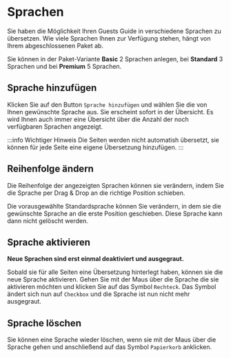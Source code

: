 # Sprachen

Sie haben die Möglichkeit Ihren Guests Guide in verschiedene Sprachen zu übersetzen. Wie viele Sprachen Ihnen zur Verfügung stehen, hängt von Ihrem abgeschlossenen Paket ab.

Sie können in der Paket-Variante **Basic** 2 Sprachen anlegen, bei **Standard** 3 Sprachen und bei **Premium** 5 Sprachen.

## Sprache hinzufügen

Klicken Sie auf den Button `Sprache hinzufügen` und wählen Sie die von Ihnen gewünschte Sprache aus.
Sie erscheint sofort in der Übersicht.
Es wird Ihnen auch immer eine Übersicht über die Anzahl der noch verfügbaren Sprachen angezeigt.

:::info Wichtiger Hinweis
Die Seiten werden nicht automatish übersetzt, sie können für jede Seite eine eigene Übersetzung hinzufügen.
:::

## Reihenfolge ändern

Die Reihenfolge der angezeigten Sprachen können sie verändern, indem Sie die Sprache per Drag & Drop an die richtige Position schieben. 

Die vorausgewählte Standardsprache können Sie verändern, in dem sie die gewünschte Sprache an die erste Position geschieben. Diese Sprache kann dann nicht gelöscht werden.

## Sprache aktivieren

**Neue Sprachen sind erst einmal deaktiviert und ausgegraut.**

Sobald sie für alle Seiten eine Übersetzung hinterlegt haben, können sie die neue Sprache aktivieren. Gehen Sie mit der Maus über die Sprache die sie aktivieren möchten und klicken Sie auf das Symbol `Rechteck`. Das Symbol ändert sich nun auf `Checkbox` und die Sprache ist nun nicht mehr ausgegraut.

## Sprache löschen

Sie können eine Sprache wieder löschen, wenn sie mit der Maus über die Sprache gehen und anschließend auf das Symbol `Papierkorb` anklicken.
